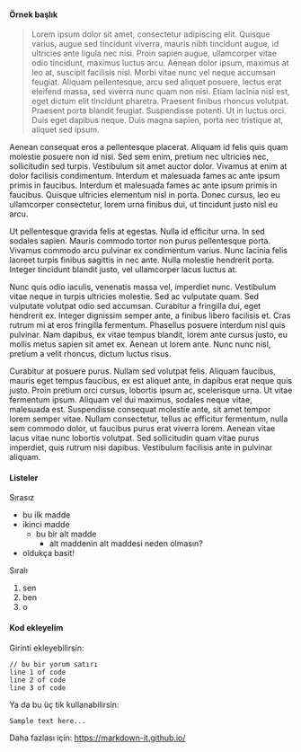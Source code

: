 #### Örnek başlık

> Lorem ipsum dolor sit amet, consectetur adipiscing elit. Quisque varius, augue sed tincidunt viverra, mauris nibh tincidunt augue, id ultricies ante ligula nec nisi. Proin sapien augue, ullamcorper vitae odio tincidunt, maximus luctus arcu. Aenean dolor ipsum, maximus at leo at, suscipit facilisis nisl. Morbi vitae nunc vel neque accumsan feugiat. Aliquam pellentesque, arcu sed aliquet posuere, lectus erat eleifend massa, sed viverra nunc quam non nisi. Etiam lacinia nisl est, eget dictum elit tincidunt pharetra. Praesent finibus rhoncus volutpat. Praesent porta blandit feugiat. Suspendisse potenti. Ut in luctus orci. Duis eget dapibus neque. Duis magna sapien, porta nec tristique at, aliquet sed ipsum.

Aenean consequat eros a pellentesque placerat. Aliquam id felis quis quam molestie posuere non id nisi. Sed sem enim, pretium nec ultricies nec, sollicitudin sed turpis. Vestibulum sit amet auctor dolor. Vivamus at enim at dolor facilisis condimentum. Interdum et malesuada fames ac ante ipsum primis in faucibus. Interdum et malesuada fames ac ante ipsum primis in faucibus. Quisque ultricies elementum nisl in porta. Donec cursus, leo eu ullamcorper consectetur, lorem urna finibus dui, ut tincidunt justo nisl eu arcu.

Ut pellentesque gravida felis at egestas. Nulla id efficitur urna. In sed sodales sapien. Mauris commodo tortor non purus pellentesque porta. Vivamus commodo arcu pulvinar ex condimentum varius. Nunc lacinia felis laoreet turpis finibus sagittis in nec ante. Nulla molestie hendrerit porta. Integer tincidunt blandit justo, vel ullamcorper lacus luctus at.

Nunc quis odio iaculis, venenatis massa vel, imperdiet nunc. Vestibulum vitae neque in turpis ultricies molestie. Sed ac vulputate quam. Sed vulputate volutpat odio sed accumsan. Curabitur a fringilla dui, eget hendrerit ex. Integer dignissim semper ante, a finibus libero facilisis et. Cras rutrum mi at eros fringilla fermentum. Phasellus posuere interdum nisl quis pulvinar. Nam dapibus, ex vitae tempus blandit, lorem ante cursus justo, eu mollis metus sapien sit amet ex. Aenean ut lorem ante. Nunc nunc nisl, pretium a velit rhoncus, dictum luctus risus.

Curabitur at posuere purus. Nullam sed volutpat felis. Aliquam faucibus, mauris eget tempus faucibus, ex est aliquet ante, in dapibus erat neque quis justo. Proin pretium orci cursus, lobortis ipsum ac, scelerisque urna. Ut vitae fermentum ipsum. Aliquam vel dui maximus, sodales neque vitae, malesuada est. Suspendisse consequat molestie ante, sit amet tempor lorem semper vitae. Nullam consectetur, tellus ac efficitur fermentum, nulla sem commodo dolor, ut faucibus purus erat viverra lorem. Aenean vitae lacus vitae nunc lobortis volutpat. Sed sollicitudin quam vitae purus imperdiet, quis rutrum nisi dapibus. Vestibulum facilisis ante in pulvinar aliquam.

>

#### Listeler

Sırasız

- bu ilk madde
- ikinci madde
  - bu bir alt madde
    - alt maddenin alt maddesi neden olmasın?
- oldukça basit!

Sıralı

1. sen
2. ben
3. o

#### Kod ekleyelim

Girinti ekleyebilirsin:

    // bu bir yorum satırı
    line 1 of code
    line 2 of code
    line 3 of code

Ya da bu üç tik kullanabilirsin:

```
Sample text here...
```

Daha fazlası için: https://markdown-it.github.io/
